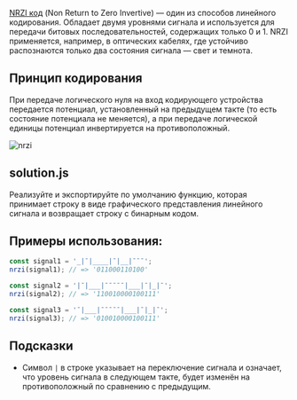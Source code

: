 [NRZI код](https://ru.wikipedia.org/wiki/NRZI) (Non Return to Zero Invertive) — один из способов линейного кодирования. Обладает двумя уровнями сигнала и используется для передачи битовых последовательностей, содержащих только 0 и 1. NRZI применяется, например, в оптических кабелях, где устойчиво распознаются только два состояния сигнала — свет и темнота.

## Принцип кодирования

При передаче логического нуля на вход кодирующего устройства передается потенциал, установленный на предыдущем такте (то есть состояние потенциала не меняется), а при передаче логической единицы потенциал инвертируется на противоположный.

![nrzi](https://cdn2.hexlet.io/derivations/image/original/eyJpZCI6ImY5ZWNiZTEwMjliYjhjYzU0NDgyMWYzODk4MjRmMWVkLnBuZyIsInN0b3JhZ2UiOiJjYWNoZSJ9?signature=c184d97b9693932d0e2813c535f70e88cbe380a050a7bcc06c6b227e3d794481)

## solution.js

Реализуйте и экспортируйте по умолчанию функцию, которая принимает cтроку в виде графического представления линейного сигнала и возвращает строку с бинарным кодом.

## Примеры использования:

```js
const signal1 = '_|¯|____|¯|__|¯¯¯';
nrzi(signal1); // => '011000110100'

const signal2 = '|¯|___|¯¯¯¯¯|___|¯|_|¯';
nrzi(signal2); // => '110010000100111'

const signal3 = '¯|___|¯¯¯¯¯|___|¯|_|¯';
nrzi(signal3); // => '010010000100111'
```

## Подсказки

* Символ `|` в строке указывает на переключение сигнала и означает, что уровень сигнала в следующем такте, будет изменён на противоположный по сравнению с предыдущим.
